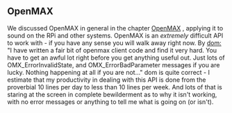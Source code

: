
##  OpenMAX 


We discussed OpenMAX in general in the chapter [ OpenMAX](../../Sampled/OpenMAX/) , applying it to sound on the 
      RPi and other systems. OpenMAX is an _extremely_ difficult API
      to work with - if you have any sense you will walk away right now.
      By [ dom: ](http://www.raspberrypi.org/forums/memberlist.php?mode=viewprofile&u=754) "I have written a fair bit of openmax client code and find it very hard. 
      You have to get an awful lot right before you get anything useful out.
      Just lots of OMX_ErrorInvalidState, and OMX_ErrorBadParameter messages if you are lucky. 
      Nothing happening at all if you are not..." 
      dom is quite correct - I estimate that my productivity in dealing with this API
      is done from the proverbial 10 lines per day to less than 10 lines per week.
      And lots of that is staring at the screen in complete bewilderment as to why
      it isn't working, with no error messages or anything to tell me
      what is going on (or isn't).
